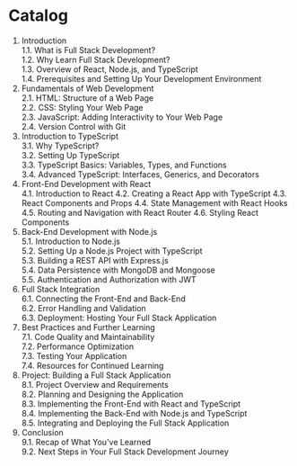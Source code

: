 # Catalog

1. Introduction \
   1.1. What is Full Stack Development? \
   1.2. Why Learn Full Stack Development? \
   1.3. Overview of React, Node.js, and TypeScript \
   1.4. Prerequisites and Setting Up Your Development Environment
2. Fundamentals of Web Development \
   2.1. HTML: Structure of a Web Page \
   2.2. CSS: Styling Your Web Page \
   2.3. JavaScript: Adding Interactivity to Your Web Page \
   2.4. Version Control with Git
3. Introduction to TypeScript \
   3.1. Why TypeScript? \
   3.2. Setting Up TypeScript \
   3.3. TypeScript Basics: Variables, Types, and Functions \
   3.4. Advanced TypeScript: Interfaces, Generics, and Decorators
4. Front-End Development with React \
   4.1. Introduction to React 4.2. Creating a React App with TypeScript 4.3. React Components and Props 4.4. State Management with React Hooks 4.5. Routing and Navigation with React Router 4.6. Styling React Components
5. Back-End Development with Node.js \
   5.1. Introduction to Node.js \
   5.2. Setting Up a Node.js Project with TypeScript \
   5.3. Building a REST API with Express.js \
   5.4. Data Persistence with MongoDB and Mongoose \
   5.5. Authentication and Authorization with JWT
6. Full Stack Integration \
   6.1. Connecting the Front-End and Back-End \
   6.2. Error Handling and Validation \
   6.3. Deployment: Hosting Your Full Stack Application
7. Best Practices and Further Learning \
   7.1. Code Quality and Maintainability \
   7.2. Performance Optimization \
   7.3. Testing Your Application \
   7.4. Resources for Continued Learning
8. Project: Building a Full Stack Application \
   8.1. Project Overview and Requirements \
   8.2. Planning and Designing the Application \
   8.3. Implementing the Front-End with React and TypeScript \
   8.4. Implementing the Back-End with Node.js and TypeScript \
   8.5. Integrating and Deploying the Full Stack Application
9. Conclusion \
   9.1. Recap of What You've Learned \
   9.2. Next Steps in Your Full Stack Development Journey
